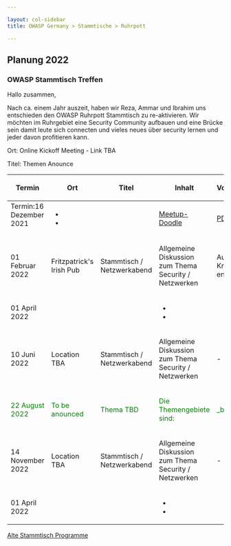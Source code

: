 ```yaml
---

layout: col-sidebar
title: OWASP Germany > Stammtische > Ruhrpott

---
```

## Planung 2022

### OWASP Stammtisch Treffen

Hallo zusammen,

Nach ca. einem Jahr auszeit, haben wir Reza, Ammar und Ibrahim uns entschieden 
den OWASP Ruhrpott Stammtisch zu re-aktivieren. Wir möchten im Ruhrgebiet eine 
Security Community aufbauen und eine Brücke sein damit leute sich connecten und 
vieles neues über security lernen und jeder davon profitieren kann.


<table>
<thead>
<tr class="header">
<th><p>Termin</p>
<th><p>Ort</p>
<th><p>Titel</p></th>
<th><p>Inhalt</p></th>
<th><p>Vortragender</p></th>
<th><p>Doodle / Meetup</p></th>
<th><p>Slides</p></th>
</tr>
</thead>
    
<tbody>
<tr class="odd">
<td> Termin:16 Dezember 2021</p></td>
<p>Ort: Online Kickoff Meeting - Link TBA</p>
<p>Titel: Themen Anounce</p>
<td><ul>
<li></li>
<li></li>
</ul></td>
<td><p> </p></td>
<td><p><a href="">Meetup-Doodle</a></p></td>
<td><p><a href="">PDF</a></p></td>
</tr>
    
<tr class="even">
<td><p> 01 Februar 2022</p></td>
<td><p>Fritzpatrick's Irish Pub</p></td>
<td><p>Stammtisch / Netzwerkabend</p></td>
<td><p>Allgemeine Diskussion zum Thema Security / Netzwerken</p></td>
<td><p>Aufgrund von Krankheit entfallen</p></td>
<td></td>
<td></td>
</tr>
    
<tr class="odd">
<td><p>01 April 2022</p></td>
<td><p></p></td>
<td><p></p></td>
<td><ul>
<li></li>
<li></li>
</ul>
<p></p></td>
<td><p></p></td>
<td><p><a href="">Meetup-Doodle</a></p></td>
<td><p><a href="">PDF</a> 
    <a href="">PPTX</a>
</p></td>
</tr>
 
<tr class="even">
<td><p>10 Juni 2022</p></td>
<td><p>Location TBA</p></td>
<td><p>Stammtisch / Netzwerkabend</p></td>
<td><p>Allgemeine Diskussion zum Thema Security / Netzwerken</p></td>
<td><p>-</p></td>
<td><p><a href="">MeetUp - Doodle</a></p></td>
<td><p>-</p></td>
</tr>
    
<tr class="odd">
<td><div style="color:green">
<p>22 August 2022</p>
</div></td>
<td><div style="color:green">
<p>To be anounced</p>
</div></td>
<td><div style="color:green">
<p>Thema TBD</p>
</div></td>
<td><div style="color:green">
<p></p>
<p>Die Themengebiete sind:</p>
</div></td>
<td><div style="color:green">
<p>_bka_</p>
</div></td>
<td><div style="color:green">
<p><a href="https://www.meetup.com/OWASP-Germany-Stammtisch-Ruhrpott/events/263581050/">https://www.meetup.com/OWASP-Germany-Stammtisch-Ruhrpott/events/263581050/</a></p>
</div></td>
<td><p><a href="https://www.owasp.org/images/f/ff/WindowsBreakout-Nov2019.pdf">PDF</a></p></td>
</tr>
    
<tr class="even">
<td><p>14 November 2022</p></td>
<td><p>Location TBA</p></td>
<td><p>Stammtisch / Netzwerkabend</p></td>
<td><p>Allgemeine Diskussion zum Thema Security / Netzwerken</p></td>
<td><p>-</p></td>
<td><p><a href="">MeetUp - Doodle</a></p></td>
<td><p>-</p></td>
</tr>
    
<tr class="odd">
<td><p>01 April 2022</p></td>
<td><p></p></td>
<td><p></p></td>
<td><ul>
<li></li>
<li></li>
</ul>
<p></p></td>
<td><p></p></td>
<td><p><a href="">Meetup-Doodle</a></p></td>
<td><p><a href="">PDF</a> 
    <a href="">PPTX</a>
</p></td>
</tr>

</tbody>
</table>



<a href="old-index.md">Alte Stammtisch Programme</a>



